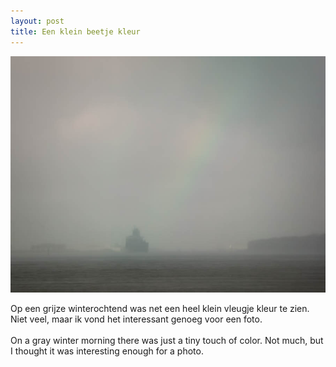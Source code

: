 ```yaml
---
layout: post
title: Een klein beetje kleur
---
```


![beetjekleur](/images/beetje-kleur.jpg)

Op een grijze winterochtend was net een heel klein vleugje kleur te zien. Niet veel, maar ik vond het interessant genoeg voor een foto.
<br><br>
On a gray winter morning there was just a tiny touch of color. Not much, but I thought it was interesting enough for a photo.
